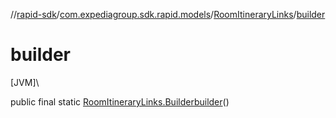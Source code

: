 //[rapid-sdk](../../../index.md)/[com.expediagroup.sdk.rapid.models](../index.md)/[RoomItineraryLinks](index.md)/[builder](builder.md)

# builder

[JVM]\

public final static [RoomItineraryLinks.Builder](-builder/index.md)[builder](builder.md)()
